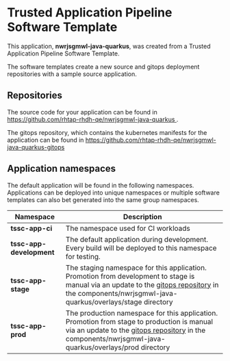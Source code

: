 # Trusted Application Pipeline Software Template

This application, **nwrjsgmwl-java-quarkus**, was created from a Trusted Application Pipeline Software Template.

The software templates create a new source and gitops deployment repositories with a sample source application. 

## Repositories

The source code for your application can be found in [https://github.com/rhtap-rhdh-qe/nwrjsgmwl-java-quarkus ](https://github.com/rhtap-rhdh-qe/nwrjsgmwl-java-quarkus ).
 
The gitops repository, which contains the kubernetes manifests for the application can be found in 
[https://github.com/rhtap-rhdh-qe/nwrjsgmwl-java-quarkus-gitops ](https://github.com/rhtap-rhdh-qe/nwrjsgmwl-java-quarkus-gitops ) 

## Application namespaces 

The default application will be found in the following namespaces. Applications can be deployed into unique namespaces or multiple software templates can also bet generated into the same group namespaces.  

|  Namespace   |  Description   |  
| -------- | -------- |
| **tssc-app-ci** | The namespace used for CI workloads |
| **tssc-app-development** | The default application during development. Every build will be deployed to this namespace for testing. |
| **tssc-app-stage** | The staging namespace for this application. Promotion from development to stage is manual via an update to the [gitops repository](https://github.com/rhtap-rhdh-qe/nwrjsgmwl-java-quarkus-gitops ) in the components/nwrjsgmwl-java-quarkus/overlays/stage directory |
| **tssc-app-prod** | The production namespace for this application. Promotion from stage to production is manual via an update to the [gitops repository](https://github.com/rhtap-rhdh-qe/nwrjsgmwl-java-quarkus-gitops ) in the components/nwrjsgmwl-java-quarkus/overlays/prod directory |